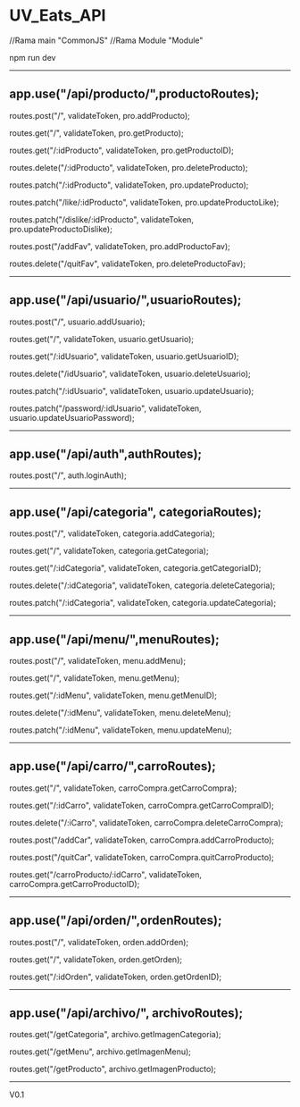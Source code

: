 # UV_Eats_API

//Rama main "CommonJS"
//Rama Module "Module"

npm run dev


---
## app.use("/api/producto/",productoRoutes);

routes.post("/", validateToken, pro.addProducto);

routes.get("/", validateToken, pro.getProducto);

routes.get("/:idProducto", validateToken, pro.getProductoID);

routes.delete("/:idProducto", validateToken, pro.deleteProducto);

routes.patch("/:idProducto", validateToken, pro.updateProducto);

routes.patch("/like/:idProducto", validateToken, pro.updateProductoLike);

routes.patch("/dislike/:idProducto", validateToken, pro.updateProductoDislike);

routes.post("/addFav", validateToken, pro.addProductoFav);

routes.delete("/quitFav", validateToken, pro.deleteProductoFav);


---
## app.use("/api/usuario/",usuarioRoutes);

routes.post("/",  usuario.addUsuario);

routes.get("/", validateToken, usuario.getUsuario);

routes.get("/:idUsuario", validateToken, usuario.getUsuarioID);

routes.delete("/idUsuario", validateToken, usuario.deleteUsuario);

routes.patch("/:idUsuario", validateToken, usuario.updateUsuario);

routes.patch("/password/:idUsuario", validateToken, usuario.updateUsuarioPassword);


---
## app.use("/api/auth",authRoutes);

routes.post("/", auth.loginAuth);


---
## app.use("/api/categoria", categoriaRoutes);

routes.post("/", validateToken,  categoria.addCategoria);

routes.get("/", validateToken, categoria.getCategoria);

routes.get("/:idCategoria", validateToken, categoria.getCategoriaID);

routes.delete("/:idCategoria", validateToken, categoria.deleteCategoria);

routes.patch("/:idCategoria", validateToken,  categoria.updateCategoria);


---
## app.use("/api/menu/",menuRoutes);

routes.post("/", validateToken,  menu.addMenu);

routes.get("/", validateToken, menu.getMenu);

routes.get("/:idMenu", validateToken, menu.getMenuID);

routes.delete("/:idMenu", validateToken, menu.deleteMenu);

routes.patch("/:idMenu", validateToken,  menu.updateMenu);


---
## app.use("/api/carro/",carroRoutes);

routes.get("/", validateToken, carroCompra.getCarroCompra);

routes.get("/:idCarro", validateToken,  carroCompra.getCarroCompraID);

routes.delete("/:iCarro", validateToken, carroCompra.deleteCarroCompra);

routes.post("/addCar", validateToken, carroCompra.addCarroProducto);

routes.post("/quitCar", validateToken, carroCompra.quitCarroProducto);

routes.get("/carroProducto/:idCarro", validateToken, carroCompra.getCarroProductoID);


---
## app.use("/api/orden/",ordenRoutes); 
 
routes.post("/", validateToken, orden.addOrden);

routes.get("/", validateToken, orden.getOrden);

routes.get("/:idOrden", validateToken, orden.getOrdenID);


---
## app.use("/api/archivo/", archivoRoutes);  

routes.get("/getCategoria", archivo.getImagenCategoria);

routes.get("/getMenu", archivo.getImagenMenu);

routes.get("/getProducto", archivo.getImagenProducto);


---
V0.1


